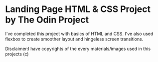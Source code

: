 # Landing Page HTML & CSS Project by The Odin Project
I've completed this project with basics of HTML and CSS. I've also used flexbox to create smoother layout and hingeless screen transitions.

Disclaimer:I have copyrights of the every materials/images used in this projects (c)